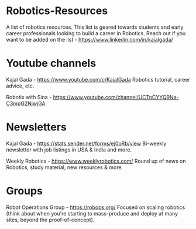 # Robotics-Resources
A list of robotics resources. This list is geared towards students and early career professionals looking to build a career in Robotics. Reach out if you want to be added on the list - https://www.linkedin.com/in/kajalgada/

# Youtube channels

Kajal Gada - https://www.youtube.com/c/KajalGada
  Robotics tutorial, career advice, etc.
  
Robotix with Sina - https://www.youtube.com/channel/UCTnCYYQ9Na-C3mpG2NjwjGA


# Newsletters

Kajal Gada - https://stats.sender.net/forms/ej0oRb/view
  Bi-weekly newsletter with job listings in USA & India and more.

Weekly Robotics - https://www.weeklyrobotics.com/
  Round up of news on Robotics, study material, new resources & more.
  
# Groups

Robot Operations Group - https://robops.org/
  Focused on scaling robotics (think about when you're starting to mass-produce and deploy at many sites, beyond the proof-of-concept).


